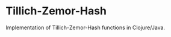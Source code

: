 Tillich-Zemor-Hash
==================

Implementation of Tillich-Zemor-Hash functions in Clojure/Java.